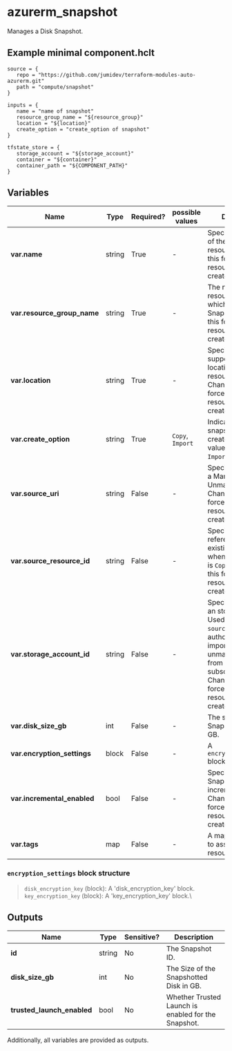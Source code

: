 # azurerm_snapshot

Manages a Disk Snapshot.

## Example minimal component.hclt

```hcl
source = {
   repo = "https://github.com/jumidev/terraform-modules-auto-azurerm.git" 
   path = "compute/snapshot" 
}

inputs = {
   name = "name of snapshot" 
   resource_group_name = "${resource_group}" 
   location = "${location}" 
   create_option = "create_option of snapshot" 
}

tfstate_store = {
   storage_account = "${storage_account}" 
   container = "${container}" 
   container_path = "${COMPONENT_PATH}" 
}

```

## Variables

| Name | Type | Required? |  possible values |  Description |
| ---- | ---- | --------- |  ----------- | ----------- |
| **var.name** | string | True | -  |  Specifies the name of the Snapshot resource. Changing this forces a new resource to be created. | 
| **var.resource_group_name** | string | True | -  |  The name of the resource group in which to create the Snapshot. Changing this forces a new resource to be created. | 
| **var.location** | string | True | -  |  Specifies the supported Azure location where the resource exists. Changing this forces a new resource to be created. | 
| **var.create_option** | string | True | `Copy`, `Import`  |  Indicates how the snapshot is to be created. Possible values are `Copy` or `Import`. | 
| **var.source_uri** | string | False | -  |  Specifies the URI to a Managed or Unmanaged Disk. Changing this forces a new resource to be created. | 
| **var.source_resource_id** | string | False | -  |  Specifies a reference to an existing snapshot, when `create_option` is `Copy`. Changing this forces a new resource to be created. | 
| **var.storage_account_id** | string | False | -  |  Specifies the ID of an storage account. Used with `source_uri` to allow authorization during import of unmanaged blobs from a different subscription. Changing this forces a new resource to be created. | 
| **var.disk_size_gb** | int | False | -  |  The size of the Snapshotted Disk in GB. | 
| **var.encryption_settings** | block | False | -  |  A `encryption_settings` block. | 
| **var.incremental_enabled** | bool | False | -  |  Specifies if the Snapshot is incremental. Changing this forces a new resource to be created. | 
| **var.tags** | map | False | -  |  A mapping of tags to assign to the resource. | 

### `encryption_settings` block structure

> `disk_encryption_key` (block): A 'disk_encryption_key' block.\
> `key_encryption_key` (block): A 'key_encryption_key' block.\



## Outputs

| Name | Type | Sensitive? | Description |
| ---- | ---- | --------- | --------- |
| **id** | string | No  | The Snapshot ID. | 
| **disk_size_gb** | int | No  | The Size of the Snapshotted Disk in GB. | 
| **trusted_launch_enabled** | bool | No  | Whether Trusted Launch is enabled for the Snapshot. | 

Additionally, all variables are provided as outputs.
